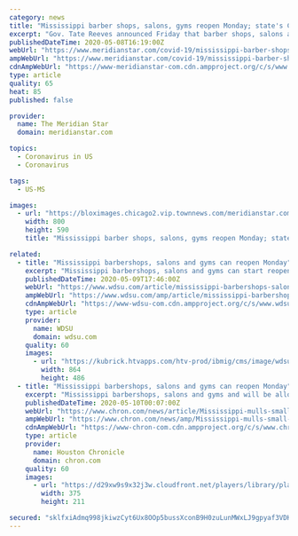 ```yaml
---
category: news
title: "Mississippi barber shops, salons, gyms reopen Monday; state's COVID-19 cases surpass 9,000"
excerpt: "Gov. Tate Reeves announced Friday that barber shops, salons and gyms may reopen Monday at 8 a.m. with certain restrictions to prevent the spread of COVID-19."
publishedDateTime: 2020-05-08T16:19:00Z
webUrl: "https://www.meridianstar.com/covid-19/mississippi-barber-shops-salons-gyms-reopen-monday-states-covid-19-cases-surpass-9-000/article_afd10370-9147-11ea-8c8f-2bd0b20ebfde.html"
ampWebUrl: "https://www.meridianstar.com/covid-19/mississippi-barber-shops-salons-gyms-reopen-monday-states-covid-19-cases-surpass-9-000/article_afd10370-9147-11ea-8c8f-2bd0b20ebfde.amp.html"
cdnAmpWebUrl: "https://www-meridianstar-com.cdn.ampproject.org/c/s/www.meridianstar.com/covid-19/mississippi-barber-shops-salons-gyms-reopen-monday-states-covid-19-cases-surpass-9-000/article_afd10370-9147-11ea-8c8f-2bd0b20ebfde.amp.html"
type: article
quality: 65
heat: 85
published: false

provider:
  name: The Meridian Star
  domain: meridianstar.com

topics:
  - Coronavirus in US
  - Coronavirus

tags:
  - US-MS

images:
  - url: "https://bloximages.chicago2.vip.townnews.com/meridianstar.com/content/tncms/assets/v3/editorial/7/36/73632a80-8ae4-5e5d-8cb8-8c845b339626/5eb5b34eaca6e.image.jpg"
    width: 800
    height: 590
    title: "Mississippi barber shops, salons, gyms reopen Monday; state's COVID-19 cases surpass 9,000"

related:
  - title: "Mississippi barbershops, salons and gyms can reopen Monday"
    excerpt: "Mississippi barbershops, salons and gyms can start reopening Monday but must take steps to slow the spread of the new coronavirus.Gov. Tate Reeves made the announcement Friday.He also extended his “safer at home” order by two more weeks,"
    publishedDateTime: 2020-05-09T17:46:00Z
    webUrl: "https://www.wdsu.com/article/mississippi-barbershops-salons-and-gyms-can-reopen-monday/32424441"
    ampWebUrl: "https://www.wdsu.com/amp/article/mississippi-barbershops-salons-and-gyms-can-reopen-monday/32424441"
    cdnAmpWebUrl: "https://www-wdsu-com.cdn.ampproject.org/c/s/www.wdsu.com/amp/article/mississippi-barbershops-salons-and-gyms-can-reopen-monday/32424441"
    type: article
    provider:
      name: WDSU
      domain: wdsu.com
    quality: 60
    images:
      - url: "https://kubrick.htvapps.com/htv-prod/ibmig/cms/image/wdsu/41647954-mississippinews-jpg.jpg?crop=1.00xw:1.00xh;0,0&resize=1200:*"
        width: 864
        height: 486
  - title: "Mississippi barbershops, salons and gyms can reopen Monday"
    excerpt: "Mississippi barbershops, salons and gyms and will be allowed to reopen Monday but must take steps to curb the spread of the new coronavirus, Gov. Tate Reeves said Friday. It was the Republican governor's latest announcement to gradually remove restrictions he has set because of the pandemic in the past several weeks."
    publishedDateTime: 2020-05-10T00:07:00Z
    webUrl: "https://www.chron.com/news/article/Mississippi-mulls-small-business-aid-from-virus-15257209.php"
    ampWebUrl: "https://www.chron.com/news/amp/Mississippi-mulls-small-business-aid-from-virus-15257209.php"
    cdnAmpWebUrl: "https://www-chron-com.cdn.ampproject.org/c/s/www.chron.com/news/amp/Mississippi-mulls-small-business-aid-from-virus-15257209.php"
    type: article
    provider:
      name: Houston Chronicle
      domain: chron.com
    quality: 60
    images:
      - url: "https://d29xw9s9x32j3w.cloudfront.net/players/library/placeholder.png"
        width: 375
        height: 211

secured: "sklfxiAdmq998jkiwzCyt6Ux8OOp5bussXconB9H0zuLunMWxLJ9gpyaf3VDKbbY1dnxA4AiefgDzkUW+KRpnp2FJsB6WywY4Ep0+ZzMwsCBiy/6K/F5PfifC3yPqL61/mpRu5YwI4TJEM+V4PGnLrOi3eK7QXFcn8XuNkRg+NPQm0ifrezdUC8NcA+G63CKSImpZsFvfUQduML4qn2vQFB5aHvKy0jbXTe2WM5dOyn9ed0yKTZlbpZEVi5D+PfZc5iIhwjAN+g24l9m1cXgCbOlBpGKHAZ4nzmv2lBYSCWI1UuFbTRtNeblB+sKj06DBALcgEHc1j5EaU/5chEoqOJkhJBfoqo1WMetQFvM+t2TXLeq0DzGLu0nlfKwwjXSH4VDQq4vWUeo0tegdqZL2ENbzfcfrY0+7YZUpFUJezAbY1gy/kBIas7Qh4JFK9FFFS9m1nxxoMJd9sCa5zhlmcbV9gKjpg+UWXGSTP5Vjqs=;VxCRFMYLswU41HybIHDq/A=="
---
```


